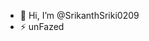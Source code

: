 - 👋 Hi, I’m @SrikanthSriki0209
- ⚡ unFazed 

<!---
SrikanthSriki0209/SrikanthSriki0209 is a ✨ special ✨ repository because its `README.md` (this file) appears on your GitHub profile.
You can click the Preview link to take a look at your changes.
--->
